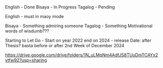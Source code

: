 English - Done
Bisaya - In Progress
Tagalog - Pending


English - must in maoy mode

Bisaya - Something admiring someone
Tagalog - Something Motivational words of wisdumb???


Starting to Let Go - Start on year 2022 end on 2024 - release Date: after Thesis? basta before or after 2nd Week of December 2024



https://drive.google.com/drive/folders/1N_uLMqNm4AdfJS8TUuDmTCAYx2vtfw92?usp=sharing
